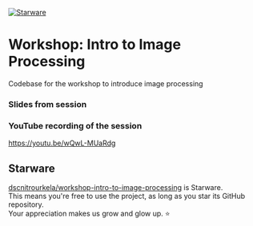 [![Starware](https://img.shields.io/badge/Starware-⭐-black?labelColor=f9b00d)](https://github.com/zepfietje/starware)
# Workshop: Intro to Image Processing
Codebase for the workshop to introduce image processing
### Slides from session

### YouTube recording of the session
https://youtu.be/wQwL-MUaRdg

## Starware

[dscnitrourkela/workshop-intro-to-image-processing](https://github.com/dscnitrourkela/workshop-intro-to-image-processing/) is Starware.  
This means you're free to use the project, as long as you star its GitHub repository.  
Your appreciation makes us grow and glow up. ⭐

